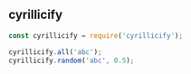 cyrillicify
-

```js
const cyrillicify = require('cyrillicify');

cyrillicify.all('abc');
cyrillicify.random('abc', 0.5);
```

